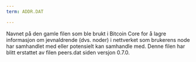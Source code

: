 ```yaml
---
term: ADDR.DAT

---
```

Navnet på den gamle filen som ble brukt i Bitcoin Core for å lagre informasjon om jevnaldrende (dvs. noder) i nettverket som brukerens node har samhandlet med eller potensielt kan samhandle med. Denne filen har blitt erstattet av filen peers.dat siden versjon 0.7.0.